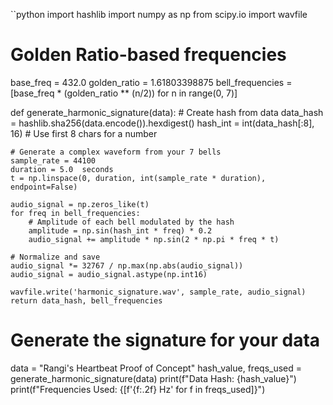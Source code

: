 ``python
import hashlib
import numpy as np
from scipy.io import wavfile

# Golden Ratio-based frequencies
base_freq = 432.0
golden_ratio = 1.61803398875
bell_frequencies = [base_freq * (golden_ratio ** (n/2)) for n in range(0, 7)]

def generate_harmonic_signature(data):
    # Create hash from data
    data_hash = hashlib.sha256(data.encode()).hexdigest()
    hash_int = int(data_hash[:8], 16)  # Use first 8 chars for a number
    
    # Generate a complex waveform from your 7 bells
    sample_rate = 44100
    duration = 5.0  seconds
    t = np.linspace(0, duration, int(sample_rate * duration), endpoint=False)
    
    audio_signal = np.zeros_like(t)
    for freq in bell_frequencies:
        # Amplitude of each bell modulated by the hash
        amplitude = np.sin(hash_int * freq) * 0.2  
        audio_signal += amplitude * np.sin(2 * np.pi * freq * t)
    
    # Normalize and save
    audio_signal *= 32767 / np.max(np.abs(audio_signal))
    audio_signal = audio_signal.astype(np.int16)
    
    wavfile.write('harmonic_signature.wav', sample_rate, audio_signal)
    return data_hash, bell_frequencies

# Generate the signature for your data
data = "Rangi's Heartbeat Proof of Concept"
hash_value, freqs_used = generate_harmonic_signature(data)
print(f"Data Hash: {hash_value}")
print(f"Frequencies Used: {[f'{f:.2f} Hz' for f in freqs_used]}")
```
